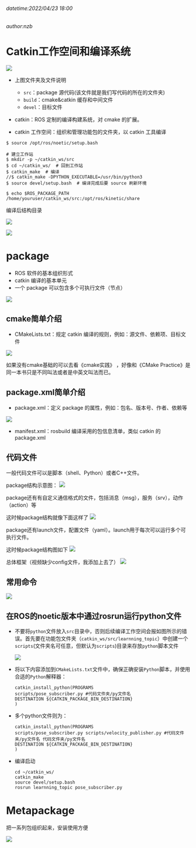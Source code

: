 ###### datetime:2022/04/23 18:00

###### author:nzb

# Catkin工作空间和编译系统

![](./imgs/20210719000254504.png)

- 上图文件夹及文件说明
    - `src`：package 源代码(该文件就是我们写代码的所在的文件夹)
    - `build`：cmake&catkin 缓存和中间文件
    - `devel`：目标文件

- catkin：ROS 定制的编译构建系统，对 cmake 的扩展。
- catkin 工作空间：组织和管理功能包的文件夹，以 catkin 工具编译

```shell
$ source /opt/ros/noetic/setup.bash
 
# 建立工作站
$ mkdir -p ~/catkin_ws/src
$ cd ~/catkin_ws/  # 回到工作站
$ catkin_make  # 编译
//$ catkin_make -DPYTHON_EXECUTABLE=/usr/bin/python3
$ source devel/setup.bash  # 编译完成后要 source 刷新环境
 
$ echo $ROS_PACKAGE_PATH
/home/youruser/catkin_ws/src:/opt/ros/kinetic/share
```
编译后结构目录

![](./imgs/20210719001845252.png)

![](./imgs/20210719002000321.png)

# package

- ROS 软件的基本组织形式
- catkin 编译的基本单元
- 一个 package 可以包含多个可执行文件（节点）

![](./imgs/20210719002102295.png)

## cmake简单介绍

- CMakeLists.txt：规定 catkin 编译的规则，例如：源文件、依赖项、目标文件

![](./imgs/20210719002138864.png)

如果没有cmake基础的可以去看《cmake实践》 ，好像和《CMake Practice》是同一本书只是不同叫法或者是中英文叫法而已。

## package.xml简单介绍

- package.xml：定义 package 的属性，例如：包名、版本号、作者、依赖等

![](./imgs/20210719002651433.png)

- manifest.xml：rosbuild 编译采用的包信息清单，类似 catkin 的 package.xml

## 代码文件

一般代码文件可以是脚本（shell、Python）或者C++文件。

package结构示意图：
![](./imgs/20210719002956833.png)

package还有有自定义通信格式的文件，包括消息（msg），服务（srv），动作（action）等

这时候package结构就像下面这样了
![](./imgs/20210719003304278.png)

package还有launch文件，配置文件（yaml）。launch用于每次可以运行多个可执行文件。

这时候package结构图如下
![](./imgs/2021071900321490.png)


总体框架（视频缺少config文件，我添加上去了） 
![](./imgs/20210719004425791.png)

## 常用命令

![](./imgs/20210719004601253.png)

## 在ROS的noetic版本中通过rosrun运行python文件

- 不要将`python`文件放入`src`目录中，否则后续编译工作空间会报如图所示的错误。首先要在功能包文件夹（`catkin_ws/src/learnning_topic`）中创建一个`scripts`(文件夹名可任意，但默认为`scripts`)目录来存放`python`脚本文件

    ![](./imgs/f1a57a7f6c9dfef65fad9763161e5b51.png)

- 将以下内容添加到`CMakeLists.txt`文件中，确保正确安装`Python`脚本，并使用合适的`Python`解释器：

    ```text
    catkin_install_python(PROGRAMS
    scripts/pose_subscriber.py #代码文件夹/py文件名
    DESTINATION ${CATKIN_PACKAGE_BIN_DESTINATION}
    )
    ```

- 多个python文件则为：

    ```text
    catkin_install_python(PROGRAMS
    scripts/pose_subscriber.py scripts/velocity_publisher.py #代码文件夹/py文件名 代码文件夹/py文件名
    DESTINATION ${CATKIN_PACKAGE_BIN_DESTINATION}
    )
    ```

- 编译启动

    ```shell
    cd ~/catkin_ws/
    catkin_make
    source devel/setup.bash
    rosrun learnning_topic pose_subscriber.py
    ```

# Metapackage

把一系列包组织起来，安装使用方便

![](./imgs/20210719015915250.png)


